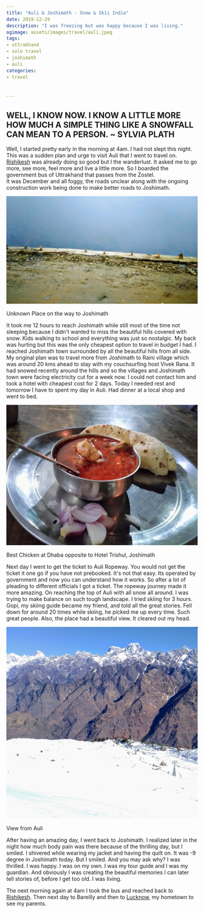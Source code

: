 ```yaml
---
title: "Auli & Joshimath - Snow & Skii India"
date: 2019-12-29
description: "I was freezing but was happy because I was living."
ogimage: assets/images/travel/auli.jpeg
tags: 
- uttrakhand
- solo travel
- joshimath
- auli
categories:
- travel


---
```


WELL, I KNOW NOW. I KNOW A LITTLE MORE HOW MUCH A SIMPLE THING LIKE A SNOWFALL CAN MEAN TO A PERSON. ~ SYLVIA PLATH
-------------------------------------------------------------------------------------------------------------------

Well, I started pretty early in the morning at 4am. I had not slept this night. This was a sudden plan and urge to visit Auli that I went to travel on. [Rishikesh](#) was already doing so good but I the wanderlust. It asked me to go more, see more, feel more and live a little more. So I boarded the government bus of Uttrakhand that passes from the Zostel.  
It was December and all foggy, the roads unclear along with the ongoing construction work being done to make better roads to Joshimath.  

  

![Auli](assets/images/travel/auli.jpeg)

Unknown Place on the way to Joshimath

  
It took me 12 hours to reach Joshimath while still most of the time not sleeping because I didn't wanted to miss the beautiful hills covered with snow. Kids walking to school and everything was just so nostalgic. My back was hurting but this was the only cheapest option to travel in budget I had. I reached Joshimath town surrounded by all the beautiful hills from all side. My original plan was to travel more from Joshimath to Raini village which was around 20 kms ahead to stay with my couchsurfing host Vivek Rana. It had snowed recently around the hills and so the villages and Joshimath town were facing electricity cut for a week now. I could not contact him and took a hotel with cheapest cost for 2 days. Today I needed rest and tomorrow I have to spent my day in Auli. Had dinner at a local shop and went to bed.  
  

![chicken](assets/images/travel/chicken.jpeg)

Best Chicken at Dhaba opposite to Hotel Trishul, Joshimath

Next day I went to get the ticket to Auli Ropeway. You would not get the ticket it one go if you have not prebooked. It's not that easy. Its operated by government and now you can understand how it works. So after a lot of pleading to different officials I got a ticket. The ropeway journey made it more amazing. On reaching the top of Auli with all snow all around. I was trying to make balance on such tough landscape. I tried skiing for 3 hours. Gopi, my skiing guide became my friend, and told all the great stories. Fell down for around 20 times while skiing, he picked me up every time. Such great people. Also, the place had a beautiful view. It cleared out my head.  

![auli-inida](assets/images/travel/auli-mountains.jpeg)

View from Auli

After having an amazing day, I went back to Joshimath. I realized later in the night how much body pain was there because of the thrilling day, but I smiled. I shivered while wearing my jacket and having the quilt on. It was -9 degree in Joshimath today. But I smiled. And you may ask why? I was thrilled. I was happy. I was on my own. I was my tour guide and I was my guardian. And obviously I was creating the beautiful memories I can later tell stories of, before I get too old. I was living.  
  
The next morning again at 4am I took the bus and reached back to [Rishikesh](#). Then next day to Bareilly and then to [Lucknow](../lucknow-uttar-pradesh-city-of-nawabs), my hometown to see my parents.  
  